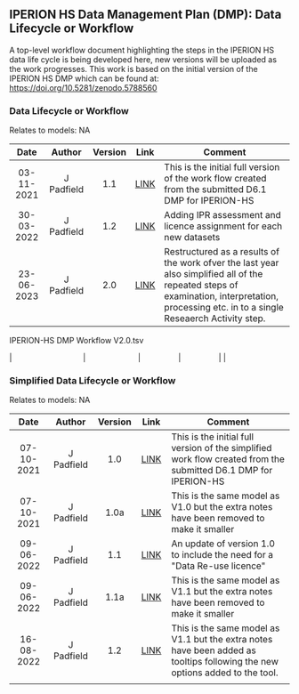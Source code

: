 ## IPERION HS Data Management Plan (DMP): Data Lifecycle or Workflow
A top-level workflow document highlighting the steps in the IPERION HS data life cycle is being developed here, new versions will be uploaded as the work progresses. This work is based on the initial version of the IPERION HS DMP which can be found at: https://doi.org/10.5281/zenodo.5788560

### Data Lifecycle or Workflow

Relates to models: NA

| Date  | Author | Version | Link | Comment |
| :-----------: | :-----------: | :-----------: | :-----------: | ----------- |
| 03-11-2021 | J Padfield | 1.1 | [LINK](https://national-gallery.github.io/dynamic-modelling/?url=https://national-gallery.github.io/dynamic-modelling/?url=https://raw.githubusercontent.com/E-RIHS/hs-interoperability/main/DMP/IPERION-HS%20DMP%20Workflow%20V1.1.tsv) | This is the initial full version of the work flow created from the submitted D6.1 DMP for IPERION-HS |
| 30-03-2022 | J Padfield | 1.2 | [LINK](https://national-gallery.github.io/dynamic-modelling/?url=https://raw.githubusercontent.com/E-RIHS/hs-interoperability/main/DMP/IPERION-HS%20DMP%20Workflow%20V1.2.tsv) | Adding IPR assessment and licence assignment for each new datasets |
| 23-06-2023 | J Padfield | 2.0 | [LINK](https://national-gallery.github.io/dynamic-modelling/?url=https://raw.githubusercontent.com/E-RIHS/hs-interoperability/main/DMP/IPERION-HS%20DMP%20Workflow%20V2.0.tsv) | Restructured as a results of the work ofver the last year also simplified all of the repeated steps of examination, interpretation, processing etc. in to a single Reseaerch Activity step. |



IPERION-HS DMP Workflow V2.0.tsv

| <img width=120/> |<img width=90/> | <img width=60/> | <img width=60/> | |


### Simplified Data Lifecycle or Workflow

Relates to models: NA

| Date  | Author | Version | Link | Comment |
| :-----------: | :-----------: | :-----------: | :-----------: | ----------- |
| 07-10-2021 | J Padfield | 1.0 | [LINK](https://national-gallery.github.io/dynamic-modelling/?url=https://raw.githubusercontent.com/E-RIHS/hs-interoperability/main/DMP/IPERION-HS%20DMP%20Simplified%20Workflow%20V1.0.tsv) | This is the initial full version of the simplified work flow created from the submitted D6.1 DMP for IPERION-HS |
| 07-10-2021 | J Padfield | 1.0a | [LINK](https://national-gallery.github.io/dynamic-modelling/?url=https://raw.githubusercontent.com/E-RIHS/hs-interoperability/main/DMP/IPERION-HS%20DMP%20Simplified%20Workflow%20V1.0a.tsv) | This is the same model as V1.0 but the extra notes have been removed to make it smaller |
| 09-06-2022 | J Padfield | 1.1 | [LINK](https://national-gallery.github.io/dynamic-modelling/?url=https://raw.githubusercontent.com/E-RIHS/hs-interoperability/main/DMP/IPERION-HS%20DMP%20Simplified%20Workflow%20V1.1.tsv) | An update of version 1.0 to include the need for a "Data Re-use licence" |
| 09-06-2022 | J Padfield | 1.1a | [LINK](https://national-gallery.github.io/dynamic-modelling/?url=https://raw.githubusercontent.com/E-RIHS/hs-interoperability/main/DMP/IPERION-HS%20DMP%20Simplified%20Workflow%20V1.1a.tsv) | This is the same model as V1.1 but the extra notes have been removed to make it smaller |
| 16-08-2022 | J Padfield | 1.2 | [LINK](https://national-gallery.github.io/dynamic-modelling/?url=https://raw.githubusercontent.com/E-RIHS/hs-interoperability/main/DMP/IPERION-HS%20DMP%20Simplified%20Workflow%20V1.2.tsv) | This is the same model as V1.1 but the extra notes have been added as tooltips following the new options added to the tool. |
| <img width=120/> |<img width=90/> | <img width=60/> | <img width=60/> | |
